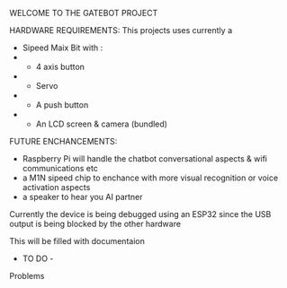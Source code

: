WELCOME TO THE GATEBOT PROJECT

HARDWARE REQUIREMENTS:
This projects uses currently a 
- Sipeed Maix Bit with :
- - 4 axis button
- - Servo 
- - A push button
- - An LCD screen & camera (bundled)

FUTURE ENCHANCEMENTS:
- Raspberry Pi will handle the chatbot conversational aspects & wifi communications etc
- a M1N sipeed chip to enchance with more visual recognition or voice activation aspects
- a speaker to hear you AI partner

Currently the device is being debugged using an ESP32 since the USB output is being blocked by the other hardware


This will be filled with documentaion
- TO DO -  

Problems 
